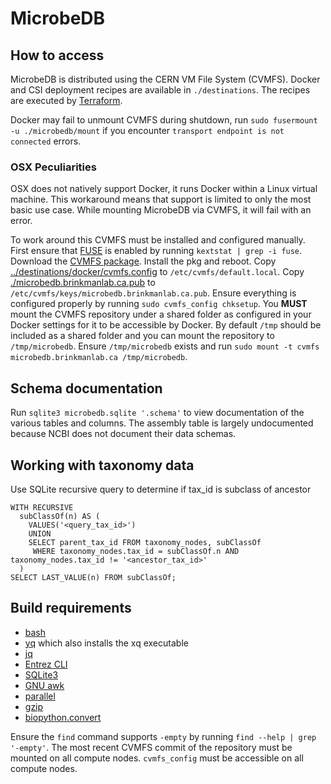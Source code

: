 # MicrobeDB

## How to access
MicrobeDB is distributed using the CERN VM File System (CVMFS). Docker and CSI deployment recipes are available in `./destinations`.
The recipes are executed by [Terraform](https://www.terraform.io/).

Docker may fail to unmount CVMFS during shutdown, run `sudo fusermount -u ./microbedb/mount` if you encounter `transport endpoint is not connected` errors.

### OSX Peculiarities

OSX does not natively support Docker, it runs Docker within a Linux virtual machine. This workaround means that support is limited to only the most
basic use case. While mounting MicrobeDB via CVMFS, it will fail with an error.

To work around this CVMFS must be installed and configured manually. First ensure that [FUSE](http://osxfuse.github.io/) is enabled by
running `kextstat | grep -i fuse`. Download the [CVMFS package](https://ecsft.cern.ch/dist/cvmfs/cvmfs-2.8.0/cvmfs-2.8.0.pkg). Install the pkg and
reboot. Copy [../destinations/docker/cvmfs.config](../destinations/docker/cvmfs.config) to `/etc/cvmfs/default.local`.
Copy [./microbedb.brinkmanlab.ca.pub](./microbedb.brinkmanlab.ca.pub) to `/etc/cvmfs/keys/microbedb.brinkmanlab.ca.pub`. Ensure everything is
configured properly by running `sudo cvmfs_config chksetup`. You **MUST** mount the CVMFS repository under a shared folder as configured in your
Docker settings for it to be accessible by Docker. By default `/tmp` should be included as a shared folder and you can mount the repository to `/tmp/microbedb`. 
Ensure `/tmp/microbedb` exists and run `sudo mount -t cvmfs microbedb.brinkmanlab.ca /tmp/microbedb`.

## Schema documentation
Run `sqlite3 microbedb.sqlite '.schema'` to view documentation of the various tables and columns.
The assembly table is largely undocumented because NCBI does not document their data schemas.

## Working with taxonomy data

Use SQLite recursive query to determine if tax_id is subclass of ancestor
```sqlite
WITH RECURSIVE
  subClassOf(n) AS (
    VALUES('<query_tax_id>')
    UNION
    SELECT parent_tax_id FROM taxonomy_nodes, subClassOf
     WHERE taxonomy_nodes.tax_id = subClassOf.n AND taxonomy_nodes.tax_id != '<ancestor_tax_id>'
  )
SELECT LAST_VALUE(n) FROM subClassOf;
```

## Build requirements
- [bash](https://www.gnu.org/software/bash/)
- [yq](https://pypi.org/project/yq/) which also installs the xq executable
- [jq](https://stedolan.github.io/jq/download/)
- [Entrez CLI](https://www.ncbi.nlm.nih.gov/books/NBK179288/)
- [SQLite3](https://www.sqlite.org/download.html)
- [GNU awk](https://www.gnu.org/software/gawk/)
- [parallel](https://www.gnu.org/software/parallel/)
- [gzip](https://www.gnu.org/software/gzip/)
- [biopython.convert](https://pypi.org/project/biopython.convert/)

Ensure the `find` command supports `-empty` by running `find --help | grep '-empty'`.
The most recent CVMFS commit of the repository must be mounted on all compute nodes.
`cvmfs_config` must be accessible on all compute nodes.